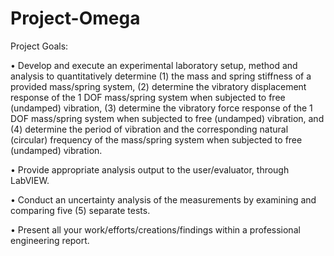 # Project-Omega

Project Goals:

• Develop and execute an experimental laboratory setup, method and analysis to quantitatively determine (1) the mass and spring stiffness of a provided mass/spring system, (2) determine the vibratory displacement response of the 1 DOF mass/spring system when subjected to free (undamped) vibration, (3) determine the vibratory force response of the 1 DOF mass/spring system when subjected to free (undamped) vibration, and (4) determine the period of vibration and the corresponding natural (circular) frequency of the mass/spring system when subjected to free (undamped) vibration.

• Provide appropriate analysis output to the user/evaluator, through LabVIEW.

• Conduct an uncertainty analysis of the measurements by examining and comparing five (5) separate tests.

• Present all your work/efforts/creations/findings within a professional engineering report.
